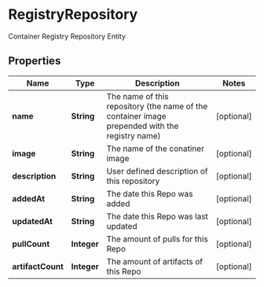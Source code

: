 

# RegistryRepository

Container Registry Repository Entity

## Properties

| Name | Type | Description | Notes |
|------------ | ------------- | ------------- | -------------|
|**name** | **String** | The name of this repository (the name of the container image prepended with the registry name) |  [optional] |
|**image** | **String** | The name of the conatiner image |  [optional] |
|**description** | **String** | User defined description of this repository |  [optional] |
|**addedAt** | **String** | The date this Repo was added |  [optional] |
|**updatedAt** | **String** | The date this Repo was last updated |  [optional] |
|**pullCount** | **Integer** | The amount of pulls for this Repo |  [optional] |
|**artifactCount** | **Integer** | The amount of artifacts of this Repo |  [optional] |



